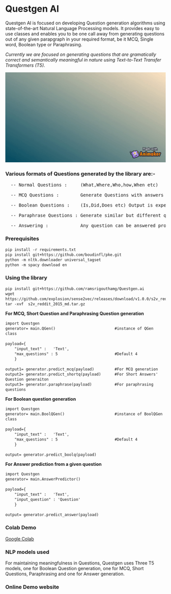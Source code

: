 # Questgen AI
Questgen AI is focused on developing Question generation algorithms using state-of-the-art Natural Language Processing models. It provides easy to use classes and enables you to be one call away from generating questions out of any given parapgraph in your required format, be it MCQ, Single word, Boolean type or Paraphrasing.

*Currently we are focused on generating questions that are gramatically correct and semantically meaningful in nature using Text-to-Text Transfer Transformers (T5).*

<img src= './WorkingGIF.gif' >

### Various formats of Questions generated by the library are:- 
<pre>
  -- Normal Questions :     (What,Where,Who,how,When etc) <br>
  -- MCQ Questions :        Generate Questions with answers and similar options <br>
  -- Boolean Questions :    (Is,Did,Does etc) Output is expected either True/False <br>
  -- Paraphrase Questions : Generate similar but different questions from a given question <br>
  -- Answering :            Any question can be answered provided with a context.
</pre>

### Prerequisites
```
pip install -r requirements.txt
pip install git+https://github.com/boudinfl/pke.git
python -m nltk.downloader universal_tagset
python -m spacy download en 
```
### Using the library
```
pip install git+https://github.com/ramsrigouthamg/Questgen.ai
wget https://github.com/explosion/sense2vec/releases/download/v1.0.0/s2v_reddit_2015_md.tar.gz
tar -xvf  s2v_reddit_2015_md.tar.gz
```

**For MCQ, Short Question and Paraphrasing Question generation**
```
import Questgen
generator= main.QGen()                          #instance of QGen class

payload={
    "input_text" :   'Text',
    "max_questions" : 5                         #Default 4
    }
    
output1= generator.predict_mcq(payload)         #For MCQ generation       
output2= generator.predict_shortq(payload)      #For Short Answers' Question generaiton
output3= generator.paraphrase(payload)          #For paraphrasing questions
```


**For Boolean question generation**
```
import Questgen
generator= main.BoolQGen()                      #instance of BoolQGen class

payload={
    "input_text" :   'Text',
    "max_questions" : 5                         #Default 4
    }

output= generator.predict_boolq(payload)
```


**For Answer prediction from a given question**
```
import Questgen
generator= main.AnswerPredictor()

payload={
    "input_text" :   'Text',
    "input_question" : 'Question'                         
    }

output= generator.predict_answer(payload)
```

### Colab Demo
<a href="https://colab.research.google.com/drive/144vAp5UVFHqPWLEXtBX4gaAPeVZumlzK?usp=sharing">Google Colab </a>

### NLP models used

For maintaining meaningfulness in Questions, Questgen uses Three T5 models, one for Boolean Question generation, one for MCQ, Short Questions, Paraphrasing and one for Answer generation.

### Online Demo website
